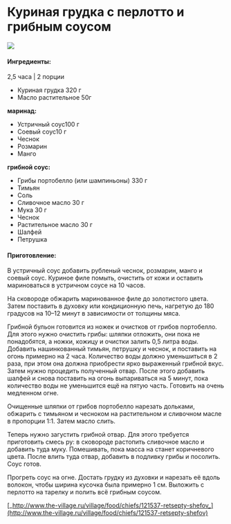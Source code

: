 ﻿---
image: https://s-media-cache-ak0.pinimg.com/564x/9d/66/5a/9d665af0b56c10274850ca26750c5c45.jpg
---
# Куриная грудка с перлотто и грибным соусом

![](https://s-media-cache-ak0.pinimg.com/564x/9d/66/5a/9d665af0b56c10274850ca26750c5c45.jpg)

#### Ингредиенты:

2,5 часа \| 2 порции

* Куриная грудка 320 г
* Масло растительное 50г

**маринад:**

* Устричный соус100 г
* Соевый соус10 г
* Чеснок
* Розмарин
* Манго

**грибной соус:**

* Грибы портобелло \(или шампиньоны\) 330 г
* Тимьян
* Соль
* Сливочное масло 30 г
* Мука 30 г
* Чеснок
* Растительное масло 30 г
* Шалфей
* Петрушка

#### Приготовление:

В устричный соус добавить рубленый чеснок, розмарин, манго и соевый соус. Куриное филе помыть, очистить от кожи и оставить мариноваться в устричном соусе на 10 часов.

На сковороде обжарить маринованное филе до золотистого цвета. Затем поставить в духовку или кондиционную печь, нагретую до 180 градусов на 10–12 минут в зависимости от толщины мяса.

Грибной бульон готовится из ножек и очистков от грибов портобелло. Для этого нужно очистить грибы: шляпки отложить, они пока не понадобятся, а ножки, кожицу и очистки залить 0,5 литра воды. Добавить нашинкованный тимьян, петрушку и чеснок, и поставить на огонь примерно на 2 часа. Количество воды должно уменьшиться в 2 раза, при этом она должна приобрести ярко выраженный грибной вкус. Затем нужно процедить полученный отвар. После этого добавить шалфей и снова поставить на огонь выпариваться на 5 минут, пока количество воды не уменьшится ещё на пятую часть. Готовить на очень медленном огне.

Очищенные шляпки от грибов портобелло нарезать дольками, обжарить с тимьяном и чесноком на растительном и сливочном масле в пропорции 1:1. Затем масло слить.

Теперь нужно загустить грибной отвар. Для этого требуется приготовить смесь ру: в сковороде растопить сливочное масло и добавить туда муку. Помешивать, пока масса на станет коричневого цвета. После влить туда отвар, добавить в подливку грибы и посолить. Соус готов.

Прогреть соус на огне. Достать грудку из духовки и нарезать её вдоль волокон, чтобы ширина кусочка была примерно 1 см. Выложить с перлотто на тарелку и полить всё грибным соусом.

[_http://www.the-village.ru/village/food/chiefs/121537-retsepty-shefov_](http://www.the-village.ru/village/food/chiefs/121537-retsepty-shefov)

